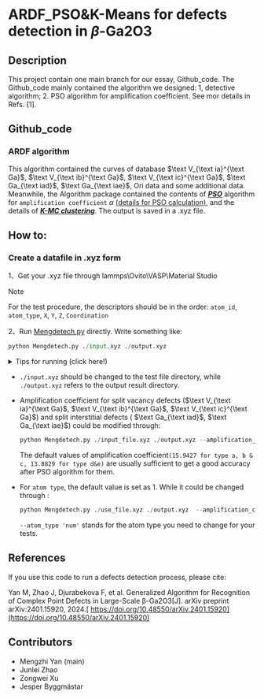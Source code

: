 # ARDF_PSO&K-Means for defects detection in $\beta$-Ga2O3

## Description

This project contain one main branch for our essay, Github_code. The Github_code mainly contained the algorithm we designed: 1, detective algorithm; 2. PSO algorithm for amplification coefficient. See mor details in Refs. [1].

## Github_code

### ARDF algorithm

This algorithm contained the curves of database $\text V_{\text ia}^{\text Ga}$, $\text V_{\text ib}^{\text Ga}$, $\text V_{\text ic}^{\text Ga}$, $\text Ga_{\text iad}$, $\text Ga_{\text iae}$, Ori data and some additional data. Meanwhile, the Algorithm package contained the contents of ***<u>PSO</u>*** algorithm for `amplification coefficient` $\alpha$ [(details for PSO calculation)](Github_code/PSO_4_amplification_coefficient), and the details of ***<u>K-MC  clustering</u>***. The output is saved in a .xyz file.

## How to:

### Create a datafile in .xyz form

1、Get your .xyz file through lammps\Ovito\VASP\Material Studio 

> [!NOTE]
>
> For the test procedure, the descriptors should be in the order: `atom_id`, `atom_type`, `X`, `Y`, `Z`, `Coordination`



2、Run [ Mengdetech.py](Github_code/examples/Statistic_test4_4000_5_defects/run_file.py) directly. Write something like:

```python
python Mengdetech.py ./input.xyz ./output.xyz 
```

<details>
    <summary>Tips for running (click here!)</summary>
    	Users need to install the `numpy`, pandas, math, matplotlib, scipy, sklearn packages in native python environment to run the program properly.
</details>

- `./input.xyz` should be changed to the test file directory, while `./output.xyz` refers to the output result directory.

- Amplification coefficient for split vacancy defects ($\text V_{\text ia}^{\text Ga}$, $\text V_{\text ib}^{\text Ga}$, $\text V_{\text ic}^{\text Ga}$) and split interstitial defects ( $\text Ga_{\text iad}$, $\text Ga_{\text iae}$) could be modified through:

  ```python
  python Mengdetech.py ./input_file.xyz ./output.xyz --amplification_coefficient4abc 'Y' --amplification_coefficient4de 'X'
  ```

  The default values of amplification coefficient`(15.9427 for type a, b & c, 13.8829 for type d&e)` are usually sufficient to get a good accuracy after PSO algorithm for them.

- For `atom type`, the default value is set as 1. While it could be changed through :

  ```python
  python Mengdetech.py ./use_file.xyz ./output.xyz  --amplification_coefficient4abc 'Y' --amplification_coefficient4de 'X' --atom_type 'num'
  ```

  `--atom_type 'num'` stands for the atom type you need to change for your tests.

## References

If you use this code to run a defects detection process, please cite:

Yan M, Zhao J, Djurabekova F, et al. Generalized Algorithm for Recognition of Complex Point Defects in Large-Scale β-Ga2O3[J]. arXiv preprint arXiv:2401.15920, 2024.[ https://doi.org/10.48550/arXiv.2401.15920](https://doi.org/10.48550/arXiv.2401.15920)

## Contributors

- Mengzhi Yan (main)
- Junlei Zhao
- Zongwei Xu
- Jesper Byggmästar
